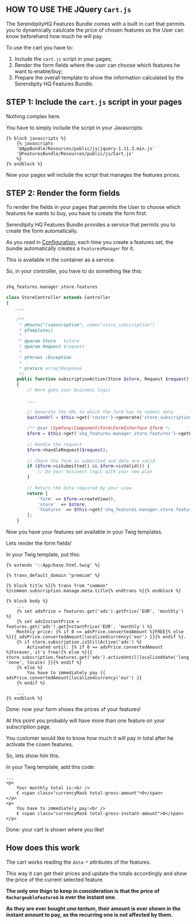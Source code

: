 HOW TO USE THE JQuery `Cart.js`
-------------------------------

The SerendipityHQ Features Bundle comes with a built in cart that permits you to dynamically calulcate the price of chosen features so the User can know beforehand how much he will pay.

To use the cart you have to:

1. Include the `cart.js` script in your pages;
2. Render the form fields where the user can choose which features he want to enable/buy;
3. Prepare the overall template to show the information calculated by the Serendipity HQ Features Bundle.
 
## STEP 1: Include the `cart.js` script in your pages

Nothing complex here.

You have to simply include the script in your Javascripts:

    {% block javascripts %}
        {% javascripts
        '@AppBundle/Resources/public/js/jquery-1.11.3.min.js'
        '@FeaturesBundle/Resources/public/js/Cart.js' 
        %}
    {% endblock %}

Now your pages will include the script that manages the features prices.

## STEP 2: Render the form fields

To render the fields in your pages that permits the User to choose which features he wants to buy, you have to create the form first.

Serendipity HQ Features Bundle provides a service that permits you to create the form automatically.

As you read in [Configuration](Configuration.md), each time you create a features set, the bundle automatically creates a `FeaturesManager` for it.

This is available in the container as a service.

So, in your controller, you have to do something like this:

```php

shq_features.manager.store.features

class StoreController extends Controller
{
    ...
    
    /**
     * @Route("/subscription", name="store_subscription")
     * @Template()
     *
     * @param Store   $store
     * @param Request $request
     *
     * @throws \Exception
     *
     * @return array|Response
     */
    public function subscriptionAction(Store $store, Request $request)
    {
        // Here goes your business logic
        
        ...
        
        // Generate the URL to which the form has to submit data
        $actionUrl = $this->get('router')->generate('store_subscription');
        
        /** @var \Symfony\Component\Form\FormInterface $form */
        $form = $this->get('shq_features.manager.store.features')->getFeaturesFormBuilder($actionUrl, $this->getStore()->getSubscription());
        
        // Handle the request
        $form->handleRequest($request);
        
        // Check the form is submitted and data are valid
        if ($form->isSubmitted() && $form->isValid()) {
            // Do your business logic with your new plan
        }
        
        // Return the data required by your view
        return [
            'form' => $form->createView(),
            'store'  => $store,
            'features' => $this->get('shq_features.manager.store.features')->getConfiguredFeatures()
        ];
    }
```

Now you have your features set available in your Twig templates.

Lets render the form fields!

In your Twig template, put this:

```
{% extends '::App/base.html.twig' %}

{% trans_default_domain "premium" %}

{% block title %}{% trans from "common" %}common.subscription.manage.meta.title{% endtrans %}{% endblock %}

{% block body %}
    ...
    {% set adsPrice = features.get('ads').getPrice('EUR', 'monthly') %}
    {% set adsInstantPrice = features.get('ads').getInstantPrice('EUR', 'monthly') %}
    Monthly price: {% if 0 == adsPrice.convertedAmount %}FREE{% else %}{{ adsPrice.convertedAmount|localizedcurrency('eur') }}{% endif %}.
    {% if store.subscription.isStillActive('ads') %}
        Activated until: {% if 0 == adsPrice.convertedAmount %}Forever, it's free!{% else %}{{ store.subscription.features.get('ads').activeUntil|localizeddate('long', 'none', locale) }}{% endif %}
    {% else %}
        You have to immediately pay {{ adsPrice.convertedAmount|localizedcurrency('eur') }}
    {% endif %}
    
    ...
{% endblock %}
```

Done: now your form shows the prices of your features!

At this point you probably will have more than one feature on your subscription page.

You customer would like to know how much it will pay in total after he activate the cosen features.

So, lets show him this.

In your Twig template, add this code:

```
...
<p>
    Your monthly total is:<br />
    € <span class="currencyMask total-gross-amount">0</span>
</p>
<p>
    You have to immediately pay:<br />
    € <span class="currencyMask total-gross-instant-amount">0</span>
</p>
```

Done: your cart is shown where you like!

## How does this work

The cart works reading the `data-*` attributes of the features.

This way it can get their prices and update the totals accordingly and show the price of the current selected feature.

**The only one thign to keep in consideration is that the price of `RechargeableFeature`s is ever the instant one.**

**As they are ever bought _una tantum_, their amount is ever shown in the instant amount to pay, as the recurring one is not affected by them.** 
